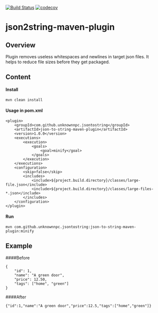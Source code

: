 [![Build Status](https://travis-ci.org/UnknownNPC/json-to-string-maven-plugin.svg?branch=master)](https://travis-ci.org/UnknownNPC/json-to-string-maven-plugin)
[![codecov](https://codecov.io/gh/UnknownNPC/json-to-string-maven-plugin/branch/master/graph/badge.svg)](https://codecov.io/gh/UnknownNPC/json-to-string-maven-plugin)

json2string-maven-plugin
=====================

## Overview
Plugin removes useless whitespaces and newlines in target json files. 
It helps to reduce file sizes before they get packaged. 

## Content
 
#### Install  
```
mvn clean install
```

#### Usage in pom.xml
```
<plugin>
	<groupId>com.github.unknownnpc.jsontostring</groupId>
	<artifactId>json-to-string-maven-plugin</artifactId>
	<version>1.0.0</version>
	<executions>
		<execution>
			<goals>
				<goal>minify</goal>
			</goals>
		</execution>
	</executions>
	<configuration>
		<skip>false</skip>
		<includes>
			<include>${project.build.directory}/classes/large-file.json</include>
			<include>${project.build.directory}/classes/large-files-*.json</include>
		</includes>
	</configuration>
</plugin>
```

#### Run
```
mvn com.github.unknownnpc.jsontostring:json-to-string-maven-plugin:minify
```
## Example

####Before
```
{
    "id": 1,
    "name": "A green door",
    "price": 12.50,
    "tags": ["home", "green"]
}
```
####After
```
{"id":1,"name":"A green door","price":12.5,"tags":["home","green"]}
```

